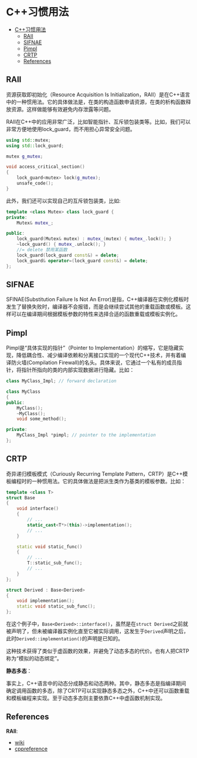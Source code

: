 # C++习惯用法

- [C++习惯用法](#c习惯用法)
  - [RAII](#raii)
  - [SIFNAE](#sifnae)
  - [Pimpl](#pimpl)
  - [CRTP](#crtp)
  - [References](#references)

## RAII

资源获取即初始化（Resource Acquisition Is Initialization，RAII）是在C++语言中的一种惯用法。它的具体做法是，在类的构造函数申请资源，在类的析构函数释放资源。这样做能够有效避免内存泄露等问题。

RAII在C++中的应用非常广泛，比如智能指针、互斥锁包装类等。比如，我们可以非常方便地使用lock_guard，而不用担心异常安全问题。

``` c++
using std::mutex;
using std::lock_guard;

mutex g_mutex;

void access_critical_section()
{
    lock_guard<mutex> lock(g_mutex);
    unsafe_code();
}
```

此外，我们还可以实现自己的互斥锁包装类，比如:

``` c++
template <class Mutex> class lock_guard {
private:
    Mutex& mutex_;

public:
    lock_guard(Mutex& mutex) : mutex_(mutex) { mutex_.lock(); }
    ~lock_guard() { mutex_.unlock(); }
    //= delete 禁用某函数
    lock_guard(lock_guard const&) = delete;
    lock_guard& operator=(lock_guard const&) = delete;
};
```

## SIFNAE

SFINAE(Substitution Failure Is Not An Error)是指，C++编译器在实例化模板时发生了替换失败时，编译器不会报错，而是会继续尝试其他的重载函数或模板。这样可以在编译期间根据模板参数的特性来选择合适的函数重载或模板实例化。

## Pimpl

Pimpl是“具体实现的指针”（Pointer to Implementation）的缩写，它是隐藏实现，降低耦合性、减少编译依赖和分离接口实现的一个现代C++技术，并有着编译防火墙(Compilation Firewall)的名头。具体来说，它通过一个私有的成员指针，将指针所指向的类的内部实现数据进行隐藏。比如：

```c++
class MyClass_Impl; // forward declaration

class MyClass
{
public:
    MyClass();
    ~MyClass();
    void some_method();

private:
    MyClass_Impl *pimpl; // pointer to the implementation
};
```

## CRTP

奇异递归模板模式（Curiously Recurring Template Pattern，CRTP）是C++模板编程时的一种惯用法。它的具体做法是把派生类作为基类的模板参数。比如：

```c++
template <class T> 
struct Base
{
    void interface()
    {
        // ...
        static_cast<T*>(this)->implementation();
        // ...
    }

    static void static_func()
    {
        // ...
        T::static_sub_func();
        // ...
    }
};

struct Derived : Base<Derived>
{
    void implementation();
    static void static_sub_func();
};
```

在这个例子中，`Base<Derived>::interface()`，虽然是在`struct Derived`之前就被声明了，但未被编译器实例化直至它被实际调用，这发生于`Derived`声明之后，此时`Derived::implementation()`的声明是已知的。

这种技术获得了类似于虚函数的效果，并避免了动态多态的代价。也有人把CRTP称为“模拟的动态绑定”。

**静态多态**：

事实上，C++语言中的动态分成静态和动态两种。其中，静态多态是指编译期间确定调用函数的多态，除了CRTP可以实现静态多态之外，C++中还可以函数重载和模板编程来实现。至于动态多态则主要依靠C++中虚函数机制实现。

## References

**RAII**:

- [wiki](https://zh.wikipedia.org/wiki/RAII)
- [cppreference](https://en.cppreference.com/w/cpp/language/raii)
